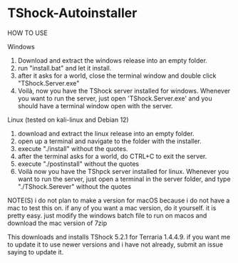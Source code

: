 # TShock-Autoinstaller

HOW TO USE

Windows
1. Download and extract the windows release into an empty folder.
2. run "install.bat" and let it install.
3. after it asks for a world, close the terminal window and double click "TShock.Server.exe"
4. Voilà, now you have the TShock server installed for windows.
Whenever you want to run the server, just open 'TShock.Server.exe' and you should have a terminal window open with the server.

Linux (tested on kali-linux and Debian 12)
1. download and extract the linux release into an empty folder.
2. open up a terminal and navigate to the folder with the installer.
3. execute "./install" without the quotes.
4. after the terminal asks for a world, do CTRL+C to exit the server.
5. execute "./postinstall" without the quotes
6. Voilà now you have the TShpck server installed for linux.
Whenever you want to run the server, just open a terminal in the server folder, and type "./TShock.Serever" without the quotes



NOTE(S)
i do not plan to make a version for macOS because i do not have a mac to test this on. if any of you want a mac version, do it yourself. it is pretty easy. just modify the windows batch file to run on macos and download the mac version of 7zip


This downloads and installs TShock 5.2.1 for Terraria 1.4.4.9. if you want me to update it to use newer versions and i have not already, submit an issue saying to update it.
